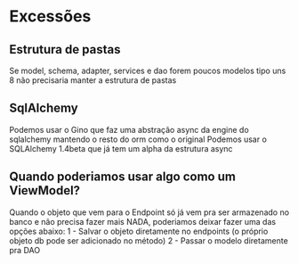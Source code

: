 # Excessões

## Estrutura de pastas
Se model, schema, adapter, services e dao forem poucos modelos tipo uns 8 não precisaria manter a estrutura de pastas

## SqlAlchemy
Podemos usar o Gino que faz uma abstração async da engine do sqlalchemy mantendo o resto do orm como o original
Podemos usar o SQLAlchemy 1.4beta que já tem um alpha da estrutura async

## Quando poderiamos usar algo como um ViewModel?
Quando o objeto que vem para o Endpoint só já vem pra ser armazenado no banco e não precisa fazer mais NADA, poderiamos deixar fazer uma das opções abaixo:
1 - Salvar o objeto diretamente no endpoints (o próprio objeto db pode ser adicionado no método)
2 - Passar o modelo diretamente pra DAO 
